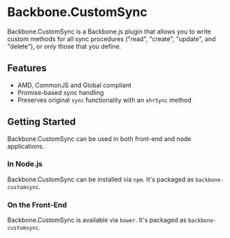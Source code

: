 # Backbone.CustomSync

Backbone.CustomSync is a Backbone.js plugin that allows you to write custom methods for all sync procedures ("read", "create", "update", and "delete"), or only those that you define.

## Features

- AMD, CommonJS and Global compliant
- Promise-based sync handling
- Preserves original `sync` functionality with an `xhrSync` method

## Getting Started

Backbone.CustomSync can be used in both front-end and node applications.

### In Node.js

Backbone.CustomSync can be installed via `npm`. It's packaged as `backbone-customsync`.

### On the Front-End

Backbone.CustomSync is available via `bower`. It's packaged as `backbone-customsync`.
